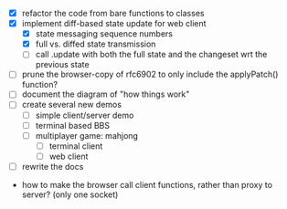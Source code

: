 - [x] refactor the code from bare functions to classes
- [x] implement diff-based state update for web client
  - [x] state messaging sequence numbers
  - [x] full vs. diffed state transmission
  - [ ] call .update with both the full state and the changeset wrt the previous state
- [ ] prune the browser-copy of rfc6902 to only include the applyPatch() function?
- [ ] document the diagram of "how things work"
- [ ] create several new demos
  - [ ] simple client/server demo
  - [ ] terminal based BBS
  - [ ] multiplayer game: mahjong
    - [ ] terminal client
    - [ ] web client
- [ ] rewrite the docs

- how to make the browser call client functions, rather than proxy to server? (only one socket)
